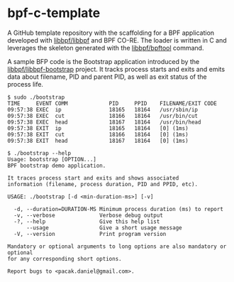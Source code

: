 # bpf-c-template

A GitHub template repository with the scaffolding for a BPF application
developed with [libbpf/libbpf] and BPF CO-RE. The loader is written in C and
leverages the skeleton generated with the [libbpf/bpftool] command.

A sample BFP code is the Bootstrap application introduced by the
[libbpf/libbpf-bootstrap] project. It tracks process starts and exits and emits
data about filename, PID and parent PID, as well as exit status of the process life.

``` console
$ sudo ./bootstrap 
TIME     EVENT COMM             PID     PPID    FILENAME/EXIT CODE
09:57:38 EXEC  ip               18165   18164   /usr/sbin/ip
09:57:38 EXEC  cut              18166   18164   /usr/bin/cut
09:57:38 EXEC  head             18167   18164   /usr/bin/head
09:57:38 EXIT  ip               18165   18164   [0] (1ms)
09:57:38 EXIT  cut              18166   18164   [0] (1ms)
09:57:38 EXIT  head             18167   18164   [0] (1ms)
```

``` console
$ ./bootstrap --help
Usage: bootstrap [OPTION...]
BPF bootstrap demo application.

It traces process start and exits and shows associated
information (filename, process duration, PID and PPID, etc).

USAGE: ./bootstrap [-d <min-duration-ms>] [-v]

  -d, --duration=DURATION-MS Minimum process duration (ms) to report
  -v, --verbose              Verbose debug output
  -?, --help                 Give this help list
      --usage                Give a short usage message
  -V, --version              Print program version

Mandatory or optional arguments to long options are also mandatory or optional
for any corresponding short options.

Report bugs to <pacak.daniel@gmail.com>.
```

[libbpf/libbpf]: https://github.com/libbpf/libbpf/
[libbpf/bpftool]: https://github.com/libbpf/bpftool/
[libbpf/libbpf-bootstrap]: https://github.com/libbpf/libbpf-bootstrap/
